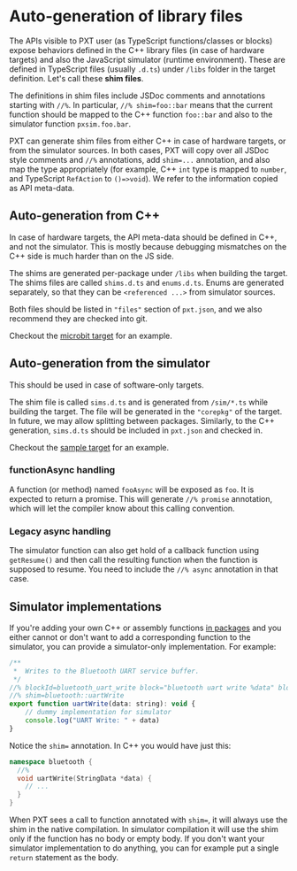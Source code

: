 # Auto-generation of library files

The APIs visible to PXT user (as TypeScript functions/classes or blocks)
expose behaviors defined in the C++ library files (in case of hardware targets)
and also the JavaScript simulator (runtime environment).
These are defined in TypeScript files (usually ``.d.ts``) under `/libs` folder
in the target definition. Let's call these **shim files**.

The definitions in shim files include JSDoc comments and
annotations starting with `//%`. In particular, `//% shim=foo::bar` means
that the current function should be mapped to the C++ function `foo::bar`
and also to the simulator function `pxsim.foo.bar`.

PXT can generate shim files from either C++
in case of hardware targets, or from the simulator sources.
In both cases, PXT will copy over all JSDoc style comments and `//%` annotations,
add `shim=...` annotation, and also map the type appropriately (for example, C++ `int` type
is mapped to `number`, and TypeScript `RefAction` to `()=>void`).
We refer to the information copied as API meta-data.

## Auto-generation from C++

In case of hardware targets, the API meta-data should be defined in C++, and not the simulator.
This is mostly because debugging mismatches on the C++ side is much harder than on the JS
side.

The shims are generated per-package under `/libs` when building the target.
The shims files are called `shims.d.ts` and `enums.d.ts`. Enums are generated
separately, so that they can be `<referenced ...>` from simulator sources.

Both files should be listed in `"files"` section of `pxt.json`, and we also recommend
they are checked into git.

Checkout the [microbit target](https://github.com/Microsoft/pxt-microbit) for an example.

## Auto-generation from the simulator

This should be used in case of software-only targets.

The shim file is called `sims.d.ts` and is generated from `/sim/*.ts` while building
the target. The file will be generated in the `"corepkg"` of the target. In future, we may
allow splitting between packages. Similarly, to the C++ generation, `sims.d.ts` should
be included in `pxt.json` and checked in.

Checkout the [sample target](https://github.com/Microsoft/pxt-sample) for an example.

### functionAsync handling

A function (or method) named `fooAsync` will be exposed as `foo`. It is expected
to return a promise. This will generate `//% promise` annotation, which will let
the compiler know about this calling convention.

### Legacy async handling

The simulator function can also get hold of a callback function using `getResume()`
and then call the resulting function when the function is supposed to resume.
You need to include the ``//% async`` annotation in that case.

## Simulator implementations

If you're adding your own C++ or assembly functions [in packages](/packages)
and you either cannot or don't want to add a corresponding function to the simulator,
you can provide a simulator-only implementation. For example:

```js
/**
 *  Writes to the Bluetooth UART service buffer.
 */
//% blockId=bluetooth_uart_write block="bluetooth uart write %data" blockGap=8
//% shim=bluetooth::uartWrite
export function uartWrite(data: string): void {
    // dummy implementation for simulator
    console.log("UART Write: " + data)
}
```

Notice the `shim=` annotation. In C++ you would have just this:

```cpp
namespace bluetooth {
  //%
  void uartWrite(StringData *data) {
    // ...
  }
}   
```

When PXT sees a call to function annotated with `shim=`, it will always use the
shim in the native compilation. In simulator compilation it will use the shim only
if the function has no body or empty body. If you don't want your simulator implementation
to do anything, you can for example put a single `return` statement as the body.
